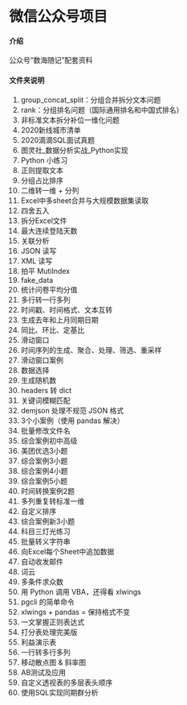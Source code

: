# 微信公众号项目

#### 介绍
公众号“数海随记”配套资料

#### 文件夹说明

1.  group_concat_split：分组合并拆分文本问题
2.  rank：分组排名问题（国际通用排名和中国式排名）
3.  非标准文本拆分补位一维化问题
4.  2020新线城市清单
5.  2020滴滴SQL面试真题
6.  图灵社_数据分析实战_Python实现
7.  Python 小练习
8.  正则提取文本
9.  分组占比排序
10. 二维转一维 + 分列
11. Excel中多sheet合并与大规模数据集读取
12. 四舍五入
13. 拆分Excel文件
14. 最大连续登陆天数
15. 关联分析
16. JSON 读写
17. XML 读写
18. 拍平 MutiIndex
19. fake_data
20. 统计问卷平均分值
21. 多行转一行多列
22. 时间戳、时间格式、文本互转
23. 生成去年和上月同期日期
24. 同比、环比、定基比
25. 滑动窗口
26. 时间序列的生成、聚合、处理、筛选、重采样
27. 滑动窗口案例
28. 数据选择
29. 生成随机数
30. headers 转 dict
31. 关键词模糊匹配
32. demjson 处理不规范 JSON 格式
33. 3个小案例（使用 pandas 解决）
34. 批量修改文件名
35. 综合案例初中高级
36. 美团优选3小题
37. 综合案例3小题
38. 综合案例4小题
39. 综合案例5小题
40. 时间转换案例2题
41. 多列重复转标准一维
42. 自定义排序
43. 综合案例新3小题
44. 科目三灯光练习
45. 批量转义字符串
46. 向Excel每个Sheet中追加数据
47. 自动收发邮件
48. 词云
49. 多条件求众数
50. 用 Python 调用 VBA，还得看 xlwings
51. pgcli 的简单命令
52. xlwings + pandas = 保持格式不变
53. 一文掌握正则表达式
54. 打分表处理完美版
55. 利益演示表
56. 一行转多行多列
57. 移动散点图 & 斜率图
58. AB测试及应用
59. 自定义透视表的多层表头顺序
60. 使用SQL实现同期群分析
